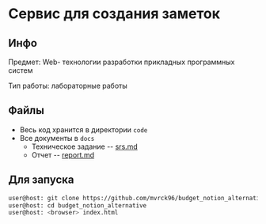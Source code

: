 # Сервис для создания заметок

## Инфо

Предмет: Web- технологии разработки прикладных программных систем

Тип работы: лабораторные работы

## Файлы

- Весь код хранится в директории `code`
- Все документы в `docs`
  - Техническое задание -- [srs.md](docs/srs.md) 
  - Отчет -- [report.md](docs/report.md)

## Для запуска
```bash
user@host: git clone https://github.com/mvrck96/budget_notion_alternative
user@host: cd budget_notion_alternative
user@host: <browser> index.html
```